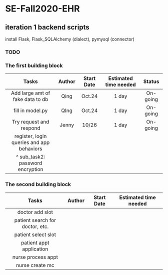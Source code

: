 # SE-Fall2020-EHR
## iteration 1 backend scripts
install Flask, Flask_SQLAlchemy (dialect), pymysql (connector)
### TODO
### The first building block


| Tasks          | Author       | Start Date   | Estimated time needed | Status |
| :------------: | :----------: | :----------: | :-------------------:| :------:|
|Add large amt of fake data to db|Qing|Oct.24|1 day|On-going|
|fill in model.py|QIng| Oct.24|1 day|On-going|
|Try request and respond|Jenny|10/26|1 day|On-going|
|register, login queries and app behaviors| | |
| ^ sub_task2: password encryption | | |

### The second building block

| Tasks          | Author       | Start Date   | Estimated time needed |
| :------------: | :----------: | :----------: | :-------------------:| 
|doctor add slot|||
|patient search for doctor, etc.|||
|patient select slot|||
|patient appt application|||
|nurse process appt|||
|nurse create mc|||
